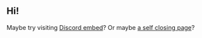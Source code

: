 ## Hi! 
Maybe try visiting [Discord embed](/discord-embed/)?
Or maybe [a self closing page](/self-closing-page)?
